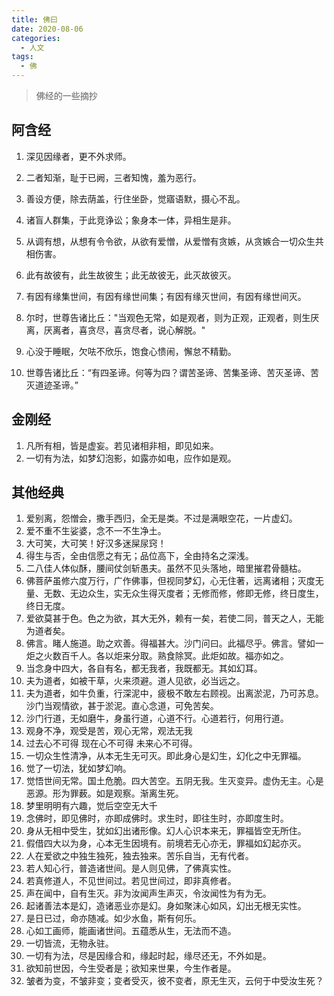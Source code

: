 ```yaml
---
title: 佛曰
date: 2020-08-06
categories:
  - 人文
tags:
  - 佛
---
```


> 佛经的一些摘抄

## 阿含经

1. 深见因缘者，更不外求师。

2. 二者知渐，耻于已阙，三者知愧，羞为恶行。

3. 善设方便，除去荫盖，行住坐卧，觉寤语默，摄心不乱。

4. 诸盲人群集，于此竞诤讼；象身本一体，异相生是非。

5. 从调有想，从想有令令欲，从欲有爱憎，从爱憎有贪嫉，从贪嫉合一切众生共相伤害。

6. 此有故彼有，此生故彼生；此无故彼无，此灭故彼灭。

7. 有因有缘集世间，有因有缘世间集；有因有缘灭世间，有因有缘世间灭。

8. 尔时，世尊告诸比丘："当观色无常，如是观者，则为正观，正观者，则生厌离，厌离者，喜贪尽，喜贪尽者，说心解脱。"

9. 心没于睡眠，欠呿不欣乐，饱食心愦闹，懈怠不精勤。

10. 世尊告诸比丘：“有四圣谛。何等为四？谓苦圣谛、苦集圣谛、苦灭圣谛、苦灭道迹圣谛。”

    

## 金刚经

1. 凡所有相，皆是虚妄。若见诸相非相，即见如来。
2. 一切有为法，如梦幻泡影，如露亦如电，应作如是观。



## 其他经典

1. 爱别离，怨憎会，撒手西归，全无是类。不过是满眼空花，一片虚幻。
2. 爱不重不生娑婆，念不一不生净土。
3. 大可笑，大可笑！好汉多迷屎尿窍！
4. 得生与否，全由信愿之有无；品位高下，全由持名之深浅。
5. 二八佳人体似酥，腰间仗剑斩愚夫。虽然不见头落地，暗里摧君骨髓枯。
6. 佛菩萨虽修六度万行，广作佛事，但视同梦幻，心无住著，远离诸相；灭度无量、无数、无边众生，实无众生得灭度者；无修而修，修即无修，终日度生，终日无度。
7. 爱欲莫甚于色。色之为欲，其大无外，赖有一矣，若使二同，普天之人，无能为道者矣。
8. 佛言。睹人施道。助之欢善。得福甚大。沙门问曰。此福尽乎。佛言。譬如一炬之火数百千人。各以炬来分取。熟食除冥。此炬如故。福亦如之。
9. 当念身中四大，各自有名，都无我者，我既都无。其如幻耳。
10. 夫为道者，如被干草，火来须避。道人见欲，必当远之。
11. 夫为道者，如牛负重，行深泥中，疲极不敢左右顾视。出离淤泥，乃可苏息。沙门当观情欲，甚于淤泥。直心念道，可免苦矣。
12. 沙门行道，无如磨牛，身虽行道，心道不行。心道若行，何用行道。
13. 观身不净，观受是苦，观心无常，观法无我
14. 过去心不可得 现在心不可得 未来心不可得。
15. 一切众生性清净，从本无生无可灭。即此身心是幻生，幻化之中无罪福。
16. 觉了一切法，犹如梦幻响。
17. 觉悟世间无常。国土危脆。四大苦空。五阴无我。生灭变异。虚伪无主。心是恶源。形为罪薮。如是观察。渐离生死。
18. 梦里明明有六趣，觉后空空无大千
19. 念佛时，即见佛时，亦即成佛时。求生时，即往生时，亦即度生时。
20. 身从无相中受生，犹如幻出诸形像。幻人心识本来无，罪福皆空无所住。
21. 假借四大以为身，心本无生因境有。前境若无心亦无，罪福如幻起亦灭。
22. 人在爱欲之中独生独死，独去独来。苦乐自当，无有代者。
23. 若人知心行，普造诸世间。是人则见佛，了佛真实性。
24. 若真修道人，不见世间过。若见世间过，即非真修者。
25. 声在闻中，自有生灭。非为汝闻声生声灭，令汝闻性为有为无。
26. 起诸善法本是幻，造诸恶业亦是幻。身如聚沫心如风，幻出无根无实性。
27. 是日已过，命亦随减。如少水鱼，斯有何乐。
28. 心如工画师，能画诸世间。五蕴悉从生，无法而不造。
29. 一切皆流，无物永驻。
30. 一切有为法，尽是因缘合和，缘起时起，缘尽还无，不外如是。
31. 欲知前世因，今生受者是；欲知来世果，今生作者是。
32. 皱者为变，不皱非变；变者受灭，彼不变者，原无生灭，云何于中受汝生死？
